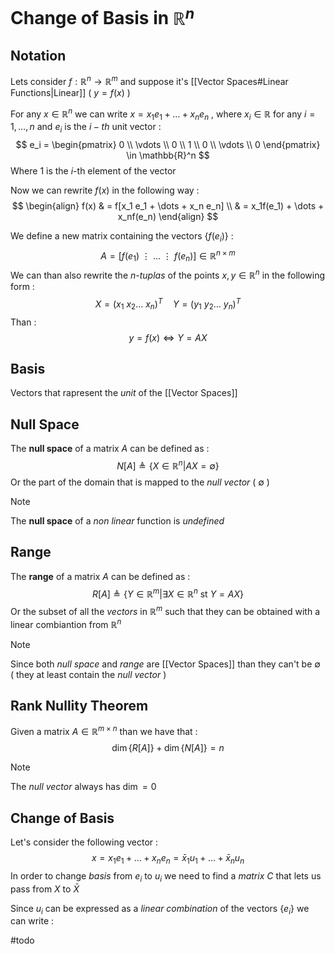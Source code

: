 # Change of Basis in $\mathbb{R}^n$ 

## Notation

Lets consider $f: \mathbb{R}^n \to \mathbb{R}^m$ and suppose it's [[Vector Spaces#Linear Functions|Linear]]  ( $y = f(x)$ )

For any $x \in \mathbb{R}^n$ we can write $x = x_1 e_1 + \dots + x_n e_n$ , where $x_i \in \mathbb{R}$ for any $i = 1, \dots , n$ and $e_i$ is the $i-th$  unit vector :
$$
e_i = \begin{pmatrix}
0 \\ \vdots \\ 0 \\ 1 \\ 0 \\ \vdots \\ 0
\end{pmatrix} \in \mathbb{R}^n
$$
Where $1$ is the $i$-th element of the vector

Now we can rewrite $f(x)$ in the following way : 
$$
\begin{align}
f(x) & = f[x_1 e_1 + \dots + x_n e_n] \\
& = x_1f(e_1) + \dots + x_nf(e_n)
\end{align}
$$

We define a new matrix containing the vectors $\{f(e_i)\}$ :
$$
A = \bigg [ f(e_1)\ \vdots\ \dots\ \vdots \ f(e_n)\bigg] \in \mathbb{R}^{n\times m}
$$
We can than also rewrite the *n-tuplas* of the points $x, y \in \mathbb{R}^n$ in the following form : 
$$
X = (x_1\ x_2 \dots \ x_n )^T \quad Y = (y_1\ y_2 \dots \ y_n )^T 
$$
Than : 
$$
y = f(x) \iff Y = AX
$$
## Basis

Vectors that rapresent the *unit* of the [[Vector Spaces]]
## Null Space 

The **null space** of a matrix $A$ can be defined as : 
$$
N[A]\triangleq \{ X \in \mathbb{R}^n | AX  = \emptyset\}
$$
Or the part of the domain that is mapped to the *null vector* ( $\emptyset$ )

>[!note] 
>The **null space** of a *non linear* function is *undefined*
## Range 

The **range** of a matrix $A$ can be defined as :
$$
R[A] \triangleq \{Y \in \mathbb{R}^m | \exists X \in \mathbb{R}^n \text{ st } Y = AX \}
$$
Or the subset of all the *vectors* in $\mathbb{R}^m$ such that they can be obtained with a linear combiantion from $\mathbb{R}^n$ 

>[!note] 
>Since both *null space* and *range* are [[Vector Spaces]] than they can't be $\emptyset$ ( they at least contain the *null vector* )

## Rank Nullity Theorem

Given a matrix $A \in \mathbb{R}^{m \times n}$ than we have that : 
$$
\dim\{R[A]\} + \dim\{N[A]\} = n
$$
>[!note] 
>The *null vector* always has $\dim = 0$  

## Change of Basis

Let's consider the following vector : 
$$
x = x_1e_1+ \dots + x_n e_n = \bar{x}_1 u_1 + \dots + \bar{x}_n u_n
$$
In order to change *basis* from $e_i$ to $u_i$ we need to find a *matrix* $C$ that lets us pass from $X$ to $\bar X$ 

Since $u_i$ can be expressed as a *linear combination* of the vectors $\{e_i\}$ we can write : 

#todo 